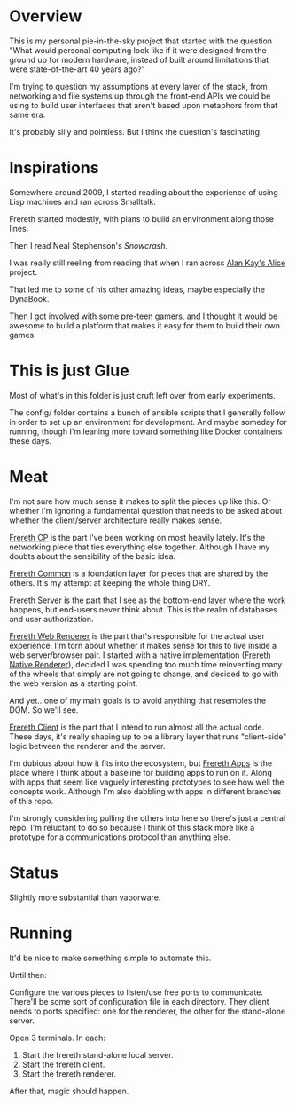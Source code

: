Overview
========

This is my personal pie-in-the-sky project that started with the
question "What would personal computing look like if it were designed from
the ground up for modern hardware, instead of built around limitations
that were state-of-the-art 40 years ago?"

I'm trying to question my assumptions at every layer of the stack, from
networking and file systems up through the front-end APIs we could be
using to build user interfaces that aren't based upon metaphors from
that same era.

It's probably silly and pointless. But I think the question's fascinating.

Inspirations
============

Somewhere around 2009, I started reading about the
experience of using Lisp machines and ran across Smalltalk.

Frereth started modestly, with plans to build an environment along
those lines.

Then I read Neal Stephenson's _Snowcrash_.

I was really still reeling from reading that when I ran across
[Alan Kay's Alice](https://www.alice.org/about/our-history/) project.

That led me to some of his other amazing ideas, maybe especially
the DynaBook.

Then I got involved with some pre-teen gamers, and I thought it would
be awesome to build a platform that makes it easy for them to build
their own games.


This is just Glue
=================

Most of what's in this folder is just cruft left over from early experiments.

The config/ folder contains a bunch of ansible scripts that I generally follow
in order to set up an environment for development. And maybe someday for running,
though I'm leaning more toward something like Docker containers these days.

Meat
====

I'm not sure how much sense it makes to split the pieces up like this. Or
whether I'm ignoring a fundamental question that needs to be asked about
whether the client/server architecture really makes sense.

[Frereth CP](https://github.com/jimrthy/frereth-cp) is the part I've been
working on most heavily lately. It's the networking piece that ties
everything else together. Although I have my doubts about the sensibility
of the basic idea.

[Frereth Common](https://github.com/jimrthy/frereth-common) is a foundation
layer for pieces that are shared by the others. It's my attempt at keeping
the whole thing DRY.

[Frereth Server](https://github.com/jimrthy/frereth-server) is the part
that I see as the bottom-end layer where the work happens, but end-users
never think about. This is the realm of databases and user authorization.

[Frereth Web Renderer](https://github.com/jimrthy/frereth-web) is the part
that's responsible for the actual user experience. I'm torn about whether
it makes sense for this to live inside a web server/browser pair. I started
with a native implementation
([Frereth Native Renderer]([https://github.com/jimrthy/frereth-renderer)),
decided I was spending too much time reinventing
many of the wheels that simply are not going to change, and decided to
go with the web version as a starting point.

And yet...one of my main goals is to avoid anything that resembles the
DOM. So we'll see.

[Frereth Client](https://github.com/jimrthy/frereth-client) is the part
that I intend to run almost all the actual code. These days, it's really
shaping up to be a library layer that runs "client-side" logic between
the renderer and the server.

I'm dubious about how it fits into the ecosystem, but
[Frereth Apps](https://github.com/jimrthy/frereth-app) is the place where
I think about a baseline for building apps to run on it. Along with
apps that seem like vaguely interesting prototypes to see how well the
concepts work. Although I'm also dabbling with apps in different branches
of this repo.

I'm strongly considering pulling the others into here so there's just a
central repo. I'm reluctant to do so because I think of this stack more
like a prototype for a communications protocol than anything else.

Status
======

Slightly more substantial than vaporware.


Running
=======

It'd be nice to make something simple to automate this.

Until then:

Configure the various pieces to listen/use free ports to communicate. There'll
be some sort of configuration file in each directory. They client needs to
ports specified: one for the renderer, the other for the stand-alone server.

Open 3 terminals. In each:
1. Start the frereth stand-alone local server.
2. Start the frereth client.
3. Start the frereth renderer.

After that, magic should happen.
